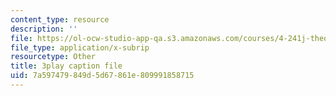 ```yaml
---
content_type: resource
description: ''
file: https://ol-ocw-studio-app-qa.s3.amazonaws.com/courses/4-241j-theory-of-city-form-spring-2013/7a597479849d5d67861e809991858715_HHpf1He752s.vtt
file_type: application/x-subrip
resourcetype: Other
title: 3play caption file
uid: 7a597479-849d-5d67-861e-809991858715
---
```

